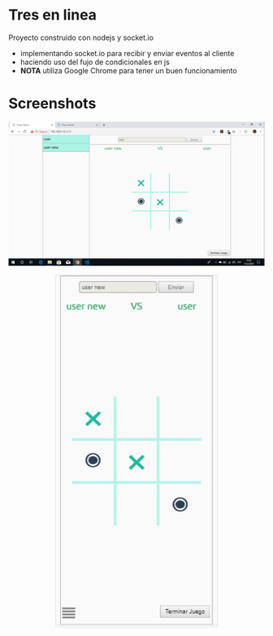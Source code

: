 # Tres en linea 
Proyecto construido con nodejs y socket.io
* implementando socket.io para recibir y enviar eventos al cliente
* haciendo uso del fujo de condicionales en js
* <strong>NOTA</strong> utiliza Google Chrome para tener un buen funcionamiento
# Screenshots
<p align="center">
    <img src="./screenshots/image.jpg" alt="ordenador vista" width="auto">
</p>
<p align="center">
    <img src="./screenshots/image-movil.jpg" alt="phone vista" width="320px">
</p>